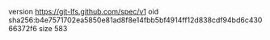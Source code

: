 version https://git-lfs.github.com/spec/v1
oid sha256:b4e7571702ea5850e81ad8f8e14fbb5bf4914ff12d838cdf94bd6c43066372f6
size 583
